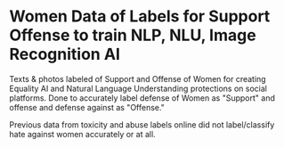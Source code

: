 # Women Data of Labels for Support Offense to train NLP, NLU, Image Recognition AI

Texts & photos labeled of Support and Offense of Women for creating Equality AI and Natural Language Understanding protections on social platforms. Done to accurately label defense of Women as "Support" and offense and defense against as "Offense." 

Previous data from toxicity and abuse labels online did not label/classify hate against women accurately or at all. 
